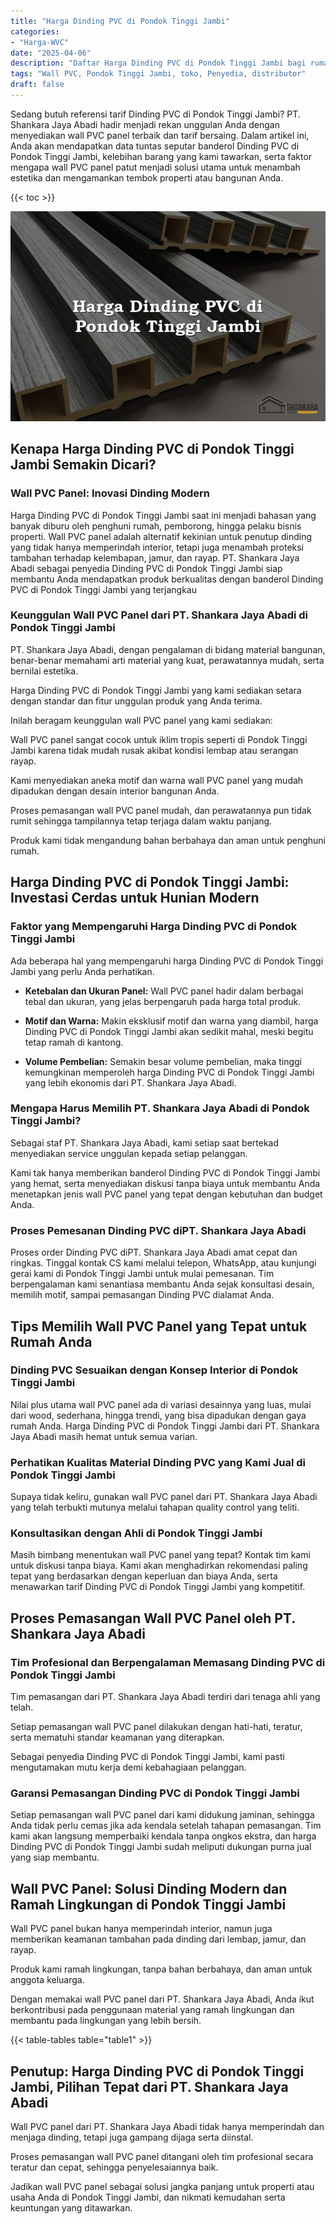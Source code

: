 ```yaml
---
title: "Harga Dinding PVC di Pondok Tinggi Jambi"
categories: 
- "Harga-WVC"
date: "2025-04-06"
description: "Daftar Harga Dinding PVC di Pondok Tinggi Jambi bagi rumah, perkantoran, dan ritel. Material unggulan, beragam motif, warna elegan, beserta servis penempatan ditangani oleh tenaga ahli profesional dan kepastian resmi!|Layanan penjualan Dinding PVC di Pondok Tinggi Jambi bagi kebutuhan hunian, office, atau toko, dengan material unggulan dan penempatan oleh teknisi ahli serta kepastian resmi.|Pilihan Dinding PVC di Pondok Tinggi Jambi yang andal untuk tempat tinggal, perkantoran, dan gerai, bersama panel terbaik dan pemasangan ditangani oleh tim berpengalaman dan garansi resmi.|Penyediaan Dinding PVC di Pondok Tinggi Jambi bagi rumah, perkantoran, serta gerai, beserta material berkualitas dan pemasangan dikerjakan oleh tim ahli, disertai beserta kepastian resmi.}"
tags: "Wall PVC, Pondok Tinggi Jambi, toko, Penyedia, distributor"
draft: false
---
```


Sedang butuh referensi tarif Dinding PVC di Pondok Tinggi Jambi? PT. Shankara Jaya Abadi hadir menjadi rekan unggulan Anda dengan menyediakan wall PVC panel terbaik dan tarif bersaing. Dalam artikel ini, Anda akan mendapatkan data tuntas seputar banderol Dinding PVC di Pondok Tinggi Jambi, kelebihan barang yang kami tawarkan, serta faktor mengapa wall PVC panel patut menjadi solusi utama untuk menambah estetika dan mengamankan tembok properti atau bangunan Anda.

{{< toc >}}

![Harga Dinding PVC di Pondok Tinggi Jambi](/images/Harga-WVC/Harga-Dinding-PVC-di-Pondok-Tinggi-Jambi.png)


## Kenapa Harga Dinding PVC di Pondok Tinggi Jambi Semakin Dicari?

### Wall PVC Panel: Inovasi Dinding Modern

Harga Dinding PVC di Pondok Tinggi Jambi saat ini menjadi bahasan yang banyak diburu oleh penghuni rumah, pemborong, hingga pelaku bisnis properti. Wall PVC panel adalah alternatif kekinian untuk penutup dinding yang tidak hanya memperindah interior, tetapi juga menambah proteksi tambahan terhadap kelembapan, jamur, dan rayap. PT. Shankara Jaya Abadi sebagai penyedia Dinding PVC di Pondok Tinggi Jambi siap membantu Anda mendapatkan produk berkualitas dengan banderol Dinding PVC di Pondok Tinggi Jambi yang terjangkau

### Keunggulan Wall PVC Panel dari PT. Shankara Jaya Abadi di Pondok Tinggi Jambi

PT. Shankara Jaya Abadi, dengan pengalaman di bidang material bangunan, benar-benar memahami arti material yang kuat, perawatannya mudah, serta bernilai estetika.

Harga Dinding PVC di Pondok Tinggi Jambi yang kami sediakan setara dengan standar dan fitur unggulan produk yang Anda terima.

Inilah beragam keunggulan wall PVC panel yang kami sediakan:

Wall PVC panel sangat cocok untuk iklim tropis seperti di Pondok Tinggi Jambi karena tidak mudah rusak akibat kondisi lembap atau serangan rayap.

Kami menyediakan aneka motif dan warna wall PVC panel yang mudah dipadukan dengan desain interior bangunan Anda.

Proses pemasangan wall PVC panel mudah, dan perawatannya pun tidak rumit sehingga tampilannya tetap terjaga dalam waktu panjang.

Produk kami tidak mengandung bahan berbahaya dan aman untuk penghuni rumah.

## Harga Dinding PVC di Pondok Tinggi Jambi: Investasi Cerdas untuk Hunian Modern

### Faktor yang Mempengaruhi Harga Dinding PVC di Pondok Tinggi Jambi

Ada beberapa hal yang mempengaruhi harga Dinding PVC di Pondok Tinggi Jambi yang perlu Anda perhatikan.

- **Ketebalan dan Ukuran Panel:** Wall PVC panel hadir dalam berbagai tebal dan ukuran, yang jelas berpengaruh pada harga total produk.

- **Motif dan Warna:** Makin eksklusif motif dan warna yang diambil, harga Dinding PVC di Pondok Tinggi Jambi akan sedikit mahal, meski begitu tetap ramah di kantong.

- **Volume Pembelian:** Semakin besar volume pembelian, maka tinggi kemungkinan memperoleh harga Dinding PVC di Pondok Tinggi Jambi yang lebih ekonomis dari PT. Shankara Jaya Abadi.

### Mengapa Harus Memilih PT. Shankara Jaya Abadi di Pondok Tinggi Jambi?

Sebagai staf PT. Shankara Jaya Abadi, kami setiap saat bertekad menyediakan service unggulan kepada setiap pelanggan.

Kami tak hanya memberikan banderol Dinding PVC di Pondok Tinggi Jambi yang hemat, serta menyediakan diskusi tanpa biaya untuk membantu Anda menetapkan jenis wall PVC panel yang tepat dengan kebutuhan dan budget Anda.

### Proses Pemesanan Dinding PVC diPT. Shankara Jaya Abadi

Proses order Dinding PVC diPT. Shankara Jaya Abadi amat cepat dan ringkas. Tinggal kontak CS kami melalui telepon, WhatsApp, atau kunjungi gerai kami di Pondok Tinggi Jambi untuk mulai pemesanan. Tim berpengalaman kami senantiasa membantu Anda sejak konsultasi desain, memilih motif, sampai pemasangan Dinding PVC dialamat Anda.

## Tips Memilih Wall PVC Panel yang Tepat untuk Rumah Anda

### Dinding PVC Sesuaikan dengan Konsep Interior di Pondok Tinggi Jambi

Nilai plus utama wall PVC panel ada di variasi desainnya yang luas, mulai dari wood, sederhana, hingga trendi, yang bisa dipadukan dengan gaya rumah Anda. Harga Dinding PVC di Pondok Tinggi Jambi dari PT. Shankara Jaya Abadi masih hemat untuk semua varian.

### Perhatikan Kualitas Material Dinding PVC yang Kami Jual di Pondok Tinggi Jambi

Supaya tidak keliru, gunakan wall PVC panel dari PT. Shankara Jaya Abadi yang telah terbukti mutunya melalui tahapan quality control yang teliti.

### Konsultasikan dengan Ahli di Pondok Tinggi Jambi

Masih bimbang menentukan wall PVC panel yang tepat? Kontak tim kami untuk diskusi tanpa biaya. Kami akan menghadirkan rekomendasi paling tepat yang berdasarkan dengan keperluan dan biaya Anda, serta menawarkan tarif Dinding PVC di Pondok Tinggi Jambi yang kompetitif.

## Proses Pemasangan Wall PVC Panel oleh PT. Shankara Jaya Abadi

### Tim Profesional dan Berpengalaman Memasang Dinding PVC di Pondok Tinggi Jambi

Tim pemasangan dari PT. Shankara Jaya Abadi terdiri dari tenaga ahli yang telah.

Setiap pemasangan wall PVC panel dilakukan dengan hati-hati, teratur, serta mematuhi standar keamanan yang diterapkan.

Sebagai penyedia Dinding PVC di Pondok Tinggi Jambi, kami pasti mengutamakan mutu kerja demi kebahagiaan pelanggan.

### Garansi Pemasangan Dinding PVC di Pondok Tinggi Jambi

Setiap pemasangan wall PVC panel dari kami didukung jaminan, sehingga Anda tidak perlu cemas jika ada kendala setelah tahapan pemasangan. Tim kami akan langsung memperbaiki kendala tanpa ongkos ekstra, dan harga Dinding PVC di Pondok Tinggi Jambi sudah meliputi dukungan purna jual yang siap membantu.

## Wall PVC Panel: Solusi Dinding Modern dan Ramah Lingkungan di Pondok Tinggi Jambi

Wall PVC panel bukan hanya memperindah interior, namun juga memberikan keamanan tambahan pada dinding dari lembap, jamur, dan rayap.

Produk kami ramah lingkungan, tanpa bahan berbahaya, dan aman untuk anggota keluarga.

Dengan memakai wall PVC panel dari PT. Shankara Jaya Abadi, Anda ikut berkontribusi pada penggunaan material yang ramah lingkungan dan membantu pada lingkungan yang lebih bersih.

{{< table-tables table="table1" >}}

## Penutup: Harga Dinding PVC di Pondok Tinggi Jambi, Pilihan Tepat dari PT. Shankara Jaya Abadi

Wall PVC panel dari PT. Shankara Jaya Abadi tidak hanya memperindah dan menjaga dinding, tetapi juga gampang dijaga serta diinstal.

Proses pemasangan wall PVC panel ditangani oleh tim profesional secara teratur dan cepat, sehingga penyelesaiannya baik.

Jadikan wall PVC panel sebagai solusi jangka panjang untuk properti atau usaha Anda di Pondok Tinggi Jambi, dan nikmati kemudahan serta keuntungan yang ditawarkan.